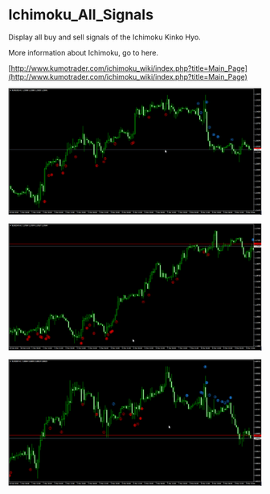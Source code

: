 # Ichimoku_All_Signals

Display all buy and sell signals of the Ichimoku Kinko Hyo. 

More information about Ichimoku, go to here. 

[http://www.kumotrader.com/ichimoku_wiki/index.php?title=Main_Page](http://www.kumotrader.com/ichimoku_wiki/index.php?title=Main_Page)
 

![EURUSD-H1](EURUSD-H1.png)

![EURCHF-H1](EURCHF-H1.png)

![EURGBP-H1](EURGBP-H1.png)




